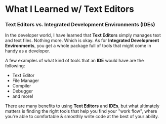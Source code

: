 # What I Learned w/ Text Editors

### Text Editors vs. Integrated Development Environments (IDEs)

In the developer world, I have learned that **Text Editors** simply manages text and text files. Nothing more. Which is okay. As for **Integrated Development Environments**, you get a whole package full of tools that might come in handy as a developer. 

A few examples of what kind of tools that an **IDE** would have are the following:
* Text Editor
* File Manager
* Compiler
* Debugger
* and more!

There are many benefits to using **Text Editors** and **IDEs**, but what ultimately matters is finding the right tools that help you find your "work flow", where you're able to comfortable & smoothly write code at the best of your ability. 
